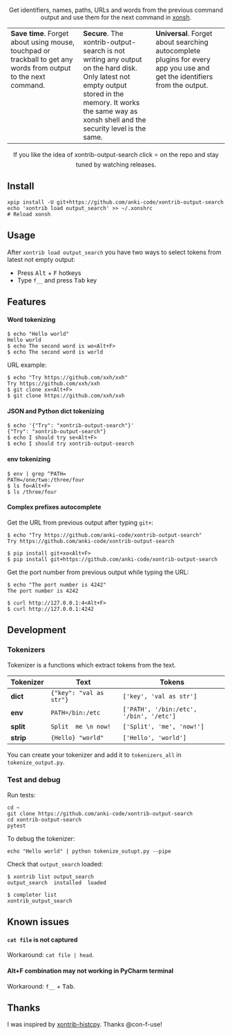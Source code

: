 <p align="center">
Get identifiers, names, paths, URLs and words from the previous command output and use them for the next command in <a href="https://xon.sh">xonsh</a>.
</p>

<table width="100%">
<col style="width:33%">
<col style="width:33%">
<col style="width:33%">
<tbody>
<tr>
<td valign="top">
<b>Save time</b>. Forget about using mouse, touchpad or trackball to get any words from output to the next command.
</td>
<td valign="top">
<b>Secure</b>. The xontrib-output-search is not writing any output on the hard disk. Only latest not empty output stored in the memory. It works the same way as xonsh shell and the security level is the same.
</td>
<td valign="top">
<b>Universal</b>. Forget about searching autocomplete plugins for every app you use and get the identifiers from the output.
</td>
</tr>
</tbody>
</table>

<p align="center">  
If you like the idea of xontrib-output-search click ⭐ on the repo and stay tuned by watching releases.
</p>

## Install
```shell script
xpip install -U git+https://github.com/anki-code/xontrib-output-search
echo 'xontrib load output_search' >> ~/.xonshrc
# Reload xonsh
```

## Usage
After `xontrib load output_search` you have two ways to select tokens from latest not empty output:
* Press <kbd>Alt</kbd> + <kbd>F</kbd> hotkeys
* Type `f__` and press <kbd>Tab</kbd> key  

## Features
#### Word tokenizing
```shell script
$ echo "Hello world"
Hello world
$ echo The second word is wo<Alt+F>
$ echo The second word is world
```
URL example:
```shell script
$ echo "Try https://github.com/xxh/xxh"
Try https://github.com/xxh/xxh
$ git clone xx<Alt+F>
$ git clone https://github.com/xxh/xxh
```

#### JSON and Python dict tokenizing
```shell script
$ echo '{"Try": "xontrib-output-search"}'
{"Try": "xontrib-output-search"}
$ echo I should try se<Alt+F>
$ echo I should try xontrib-output-search
```    

#### env tokenizing
```shell script
$ env | grep ^PATH=
PATH=/one/two:/three/four
$ ls fo<Alt+F>
$ ls /three/four
```    

#### Complex prefixes autocomplete

Get the URL from previous output after typing `git+`:
```shell script
$ echo "Try https://github.com/anki-code/xontrib-output-search"
Try https://github.com/anki-code/xontrib-output-search

$ pip install git+xo<Alt+F>
$ pip install git+https://github.com/anki-code/xontrib-output-search
```
Get the port number from previous output while typing the URL:
```shell script
$ echo "The port number is 4242"
The port number is 4242

$ curl http://127.0.0.1:4<Alt+F>
$ curl http://127.0.0.1:4242
```

## Development

### Tokenizers
Tokenizer is a functions which extract tokens from the text.

| Tokenizer  | Text  | Tokens |
| ---------- | ----- | ------ |
| **dict**   | `{"key": "val as str"}` | `['key', 'val as str']` |
| **env**    | `PATH=/bin:/etc` | `['PATH', '/bin:/etc', '/bin', '/etc']` |   
| **split**  | `Split  me \n now!` | `['Split', 'me', 'now!']` |   
| **strip**  | `{Hello} "world"` | `['Hello', 'world']` |   

You can create your tokenizer and add it to `tokenizers_all` in `tokenize_output.py`.  

### Test and debug
Run tests:
```shell script
cd ~
git clone https://github.com/anki-code/xontrib-output-search
cd xontrib-output-search
pytest
```
To debug the tokenizer:
```shell script
echo "Hello world" | python tokenize_outupt.py --pipe
```
Check that `output_search` loaded:
```shell script
$ xontrib list output_search
output_search  installed  loaded

$ completer list
xontrib_output_search
```

## Known issues
#### `cat file` is not captured
Workaround: `cat file | head`.

#### Alt+F combination may not working in PyCharm terminal
Workaround: `f__` + <kbd>Tab</kbd>.

## Thanks
I was inspired by [xontrib-histcpy](https://github.com/con-f-use/xontrib-histcpy). Thanks @con-f-use!
